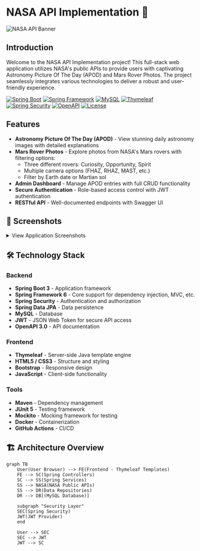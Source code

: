 # NASA API Implementation 🚀

![NASA API Banner](https://raw.githubusercontent.com/username/NASA-API-Implementation/main/src/main/resources/static/images/nasa-banner.jpg)

## Introduction
Welcome to the NASA API Implementation project! This full-stack web application utilizes NASA's public APIs to provide users with captivating Astronomy Picture Of The Day (APOD) and Mars Rover Photos. The project seamlessly integrates various technologies to deliver a robust and user-friendly experience.

[![Spring Boot](https://img.shields.io/badge/Spring%20Boot-3.0-brightgreen.svg)](https://spring.io/projects/spring-boot)
[![Spring Framework](https://img.shields.io/badge/Spring%20Framework-6.0-green.svg)](https://spring.io/)
[![MySQL](https://img.shields.io/badge/MySQL-8.0-blue.svg)](https://www.mysql.com/)
[![Thymeleaf](https://img.shields.io/badge/Thymeleaf-3.1-orange.svg)](https://www.thymeleaf.org/)
[![Spring Security](https://img.shields.io/badge/Spring%20Security-6.0-red.svg)](https://spring.io/projects/spring-security)
[![OpenAPI](https://img.shields.io/badge/OpenAPI-3.0-lightblue.svg)](https://www.openapis.org/)
[![License](https://img.shields.io/badge/License-MIT-yellow.svg)](LICENSE)

## Features
- **Astronomy Picture Of The Day (APOD)** - View stunning daily astronomy images with detailed explanations
- **Mars Rover Photos** - Explore photos from NASA's Mars rovers with filtering options:
  - Three different rovers: Curiosity, Opportunity, Spirit
  - Multiple camera options (FHAZ, RHAZ, MAST, etc.)
  - Filter by Earth date or Martian sol
- **Admin Dashboard** - Manage APOD entries with full CRUD functionality
- **Secure Authentication** - Role-based access control with JWT authentication
- **RESTful API** - Well-documented endpoints with Swagger UI

## 🔭 Screenshots

<details>
<summary>View Application Screenshots</summary>

### Home Page
![Home Page](https://raw.githubusercontent.com/username/NASA-API-Implementation/main/screenshots/home.png)

### APOD Display
![APOD](https://raw.githubusercontent.com/username/NASA-API-Implementation/main/screenshots/apod.png)

### Mars Rover Photos
![Mars Rover](https://raw.githubusercontent.com/username/NASA-API-Implementation/main/screenshots/rover.png)

### Admin Interface
![Admin](https://raw.githubusercontent.com/username/NASA-API-Implementation/main/screenshots/admin.png)

</details>

## 🛠️ Technology Stack

### Backend
- **Spring Boot 3** - Application framework
- **Spring Framework 6** - Core support for dependency injection, MVC, etc.
- **Spring Security** - Authentication and authorization
- **Spring Data JPA** - Data persistence
- **MySQL** - Database
- **JWT** - JSON Web Token for secure API access
- **OpenAPI 3.0** - API documentation

### Frontend
- **Thymeleaf** - Server-side Java template engine
- **HTML5 / CSS3** - Structure and styling
- **Bootstrap** - Responsive design
- **JavaScript** - Client-side functionality

### Tools
- **Maven** - Dependency management
- **JUnit 5** - Testing framework
- **Mockito** - Mocking framework for testing
- **Docker** - Containerization
- **GitHub Actions** - CI/CD

## 🏗️ Architecture Overview

```mermaid
graph TB
    User(User Browser) --> FE(Frontend - Thymeleaf Templates)
    FE --> SC(Spring Controllers)
    SC --> SS(Spring Services)
    SS --> NASA(NASA Public APIs)
    SS --> DR(Data Repositories)
    DR --> DB[(MySQL Database)]
    
    subgraph "Security Layer"
    SEC(Spring Security)
    JWT(JWT Provider)
    end
    
    User --> SEC
    SEC --> JWT
    JWT --> SC
